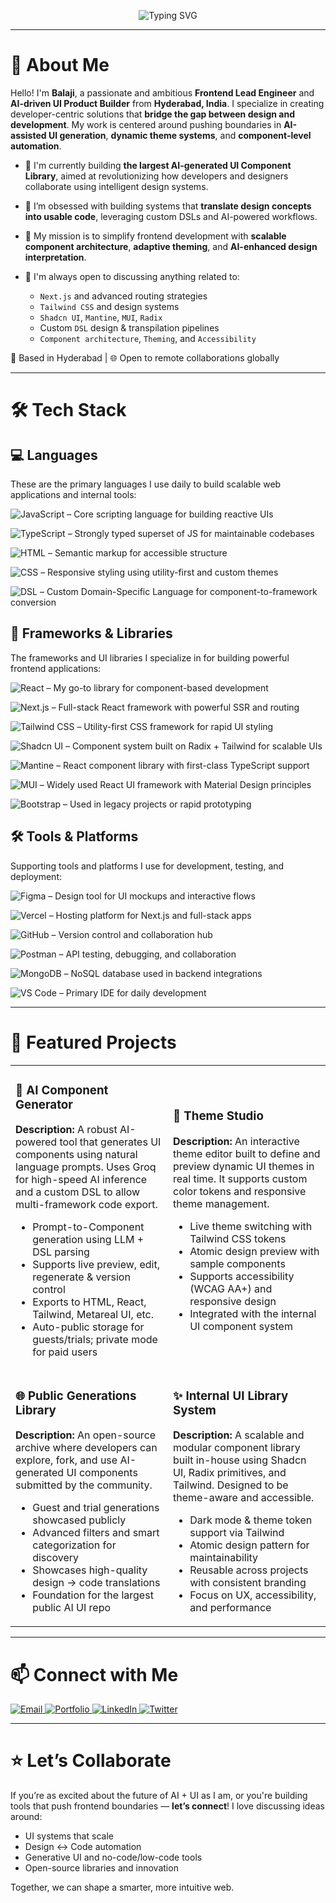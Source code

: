 <!-- Animated Typing Effect -->
<p align="center">
  <img src="https://readme-typing-svg.herokuapp.com?font=Fira+Code&size=24&pause=1000&color=36BCF7&center=true&vCenter=true&width=435&lines=Hi+%F0%9F%91%8B%2C+I'm+Balaji!;Frontend+Lead+Engineer;AI+Product+Innovator;UI%2FUX+Craftsman" alt="Typing SVG" />
</p>

---

# 🚀 About Me

Hello! I'm **Balaji**, a passionate and ambitious **Frontend Lead Engineer** and **AI-driven UI Product Builder** from **Hyderabad, India**. I specialize in creating developer-centric solutions that **bridge the gap between design and development**. My work is centered around pushing boundaries in **AI-assisted UI generation**, **dynamic theme systems**, and **component-level automation**.

* 🔭 I'm currently building **the largest AI-generated UI Component Library**, aimed at revolutionizing how developers and designers collaborate using intelligent design systems.
* 🧠 I’m obsessed with building systems that **translate design concepts into usable code**, leveraging custom DSLs and AI-powered workflows.
* 🎯 My mission is to simplify frontend development with **scalable component architecture**, **adaptive theming**, and **AI-enhanced design interpretation**.
* 💬 I'm always open to discussing anything related to:

  * `Next.js` and advanced routing strategies
  * `Tailwind CSS` and design systems
  * `Shadcn UI`, `Mantine`, `MUI`, `Radix`
  * Custom `DSL` design & transpilation pipelines
  * `Component architecture`, `Theming`, and `Accessibility`

📍 Based in Hyderabad | 🌐 Open to remote collaborations globally

---

# 🛠️ Tech Stack

## 💻 Languages

These are the primary languages I use daily to build scalable web applications and internal tools:

![JavaScript](https://img.shields.io/badge/-JavaScript-F7DF1E?style=flat\&logo=javascript\&logoColor=black) – Core scripting language for building reactive UIs

![TypeScript](https://img.shields.io/badge/-TypeScript-3178C6?style=flat\&logo=typescript\&logoColor=white) – Strongly typed superset of JS for maintainable codebases

![HTML](https://img.shields.io/badge/-HTML5-E34F26?style=flat\&logo=html5\&logoColor=white) – Semantic markup for accessible structure

![CSS](https://img.shields.io/badge/-CSS3-1572B6?style=flat\&logo=css3\&logoColor=white) – Responsive styling using utility-first and custom themes

![DSL](https://img.shields.io/badge/-DSL-FF69B4?style=flat) – Custom Domain-Specific Language for component-to-framework conversion

## 🧩 Frameworks & Libraries

The frameworks and UI libraries I specialize in for building powerful frontend applications:

![React](https://img.shields.io/badge/-React-61DAFB?style=flat\&logo=react\&logoColor=black) – My go-to library for component-based development

![Next.js](https://img.shields.io/badge/-Next.js-000000?style=flat\&logo=next.js\&logoColor=white) – Full-stack React framework with powerful SSR and routing

![Tailwind CSS](https://img.shields.io/badge/-Tailwind%20CSS-38B2AC?style=flat\&logo=tailwind-css\&logoColor=white) – Utility-first CSS framework for rapid UI styling

![Shadcn UI](https://img.shields.io/badge/-Shadcn%20UI-FF6F61?style=flat) – Component system built on Radix + Tailwind for scalable UIs

![Mantine](https://img.shields.io/badge/-Mantine-339AF0?style=flat) – React component library with first-class TypeScript support

![MUI](https://img.shields.io/badge/-MUI-007FFF?style=flat\&logo=mui\&logoColor=white) – Widely used React UI framework with Material Design principles

![Bootstrap](https://img.shields.io/badge/-Bootstrap-7952B3?style=flat\&logo=bootstrap\&logoColor=white) – Used in legacy projects or rapid prototyping


## 🛠 Tools & Platforms

Supporting tools and platforms I use for development, testing, and deployment:

![Figma](https://img.shields.io/badge/-Figma-F24E1E?style=flat\&logo=figma\&logoColor=white) – Design tool for UI mockups and interactive flows

![Vercel](https://img.shields.io/badge/-Vercel-000000?style=flat\&logo=vercel\&logoColor=white) – Hosting platform for Next.js and full-stack apps

![GitHub](https://img.shields.io/badge/-GitHub-181717?style=flat\&logo=github\&logoColor=white) – Version control and collaboration hub

![Postman](https://img.shields.io/badge/-Postman-FF6C37?style=flat\&logo=postman\&logoColor=white) – API testing, debugging, and collaboration

![MongoDB](https://img.shields.io/badge/-MongoDB-47A248?style=flat\&logo=mongodb\&logoColor=white) – NoSQL database used in backend integrations

![VS Code](https://img.shields.io/badge/-VS%20Code-007ACC?style=flat\&logo=visual-studio-code\&logoColor=white) – Primary IDE for daily development

---

# 📌 Featured Projects

<table>
  <tr>
    <td width="50%">
      <h3>🧩 AI Component Generator</h3>
      <p><strong>Description:</strong> A robust AI-powered tool that generates UI components using natural language prompts. Uses Groq for high-speed AI inference and a custom DSL to allow multi-framework code export.</p>
      <ul>
        <li>Prompt-to-Component generation using LLM + DSL parsing</li>
        <li>Supports live preview, edit, regenerate & version control</li>
        <li>Exports to HTML, React, Tailwind, Metareal UI, etc.</li>
        <li>Auto-public storage for guests/trials; private mode for paid users</li>
      </ul>
    </td>
    <td width="50%">
      <h3>🎨 Theme Studio</h3>
      <p><strong>Description:</strong> An interactive theme editor built to define and preview dynamic UI themes in real time. It supports custom color tokens and responsive theme management.</p>
      <ul>
        <li>Live theme switching with Tailwind CSS tokens</li>
        <li>Atomic design preview with sample components</li>
        <li>Supports accessibility (WCAG AA+) and responsive design</li>
        <li>Integrated with the internal UI component system</li>
      </ul>
    </td>
  </tr>
  <tr>
    <td width="50%">
      <h3>🌐 Public Generations Library</h3>
      <p><strong>Description:</strong> An open-source archive where developers can explore, fork, and use AI-generated UI components submitted by the community.</p>
      <ul>
        <li>Guest and trial generations showcased publicly</li>
        <li>Advanced filters and smart categorization for discovery</li>
        <li>Showcases high-quality design → code translations</li>
        <li>Foundation for the largest public AI UI repo</li>
      </ul>
    </td>
    <td width="50%">
      <h3>✨ Internal UI Library System</h3>
      <p><strong>Description:</strong> A scalable and modular component library built in-house using Shadcn UI, Radix primitives, and Tailwind. Designed to be theme-aware and accessible.</p>
      <ul>
        <li>Dark mode & theme token support via Tailwind</li>
        <li>Atomic design pattern for maintainability</li>
        <li>Reusable across projects with consistent branding</li>
        <li>Focus on UX, accessibility, and performance</li>
      </ul>
    </td>
  </tr>
</table>

---

# 📫 Connect with Me

<p align="left">
  <a href="mailto:balajiudayagiri06@gmail.com" target="_blank">
    <img src="https://img.shields.io/badge/Email-D14836?style=for-the-badge&logo=gmail&logoColor=white" alt="Email" />
  </a>
  <a href="https://balajiudayagiri.dev/" target="_blank">
    <img src="https://img.shields.io/badge/Portfolio-000000?style=for-the-badge&logo=vercel&logoColor=white" alt="Portfolio" />
  </a>
  <a href="https://www.linkedin.com/in/balajiudayagiri" target="_blank">
    <img src="https://img.shields.io/badge/LinkedIn-0077B5?style=for-the-badge&logo=linkedin&logoColor=white" alt="LinkedIn" />
  </a>
  <a href="https://x.com/Balajiuday06" target="_blank">
    <img src="https://img.shields.io/badge/Twitter-1DA1F2?style=for-the-badge&logo=twitter&logoColor=white" alt="Twitter" />
  </a>
</p>

---

# ⭐️ Let’s Collaborate

If you’re as excited about the future of AI + UI as I am, or you're building tools that push frontend boundaries — **let’s connect**! I love discussing ideas around:

* UI systems that scale
* Design ↔ Code automation
* Generative UI and no-code/low-code tools
* Open-source libraries and innovation

Together, we can shape a smarter, more intuitive web.
